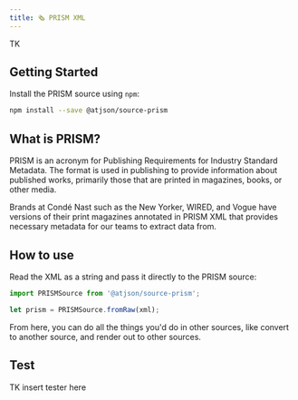 ```yaml
---
title: 🗞 PRISM XML
---
```


TK

## Getting Started

Install the PRISM source using `npm`:

```bash
npm install --save @atjson/source-prism
```

## What is PRISM?

PRISM is an acronym for Publishing Requirements for Industry Standard Metadata. The format is used in publishing to provide information about published works, primarily those that are printed in magazines, books, or other media.

Brands at Condé Nast such as the New Yorker, WIRED, and Vogue have versions of their print magazines annotated in PRISM XML that provides necessary metadata for our teams to extract data from.

## How to use

Read the XML as a string and pass it directly to the PRISM source:

```typescript
import PRISMSource from '@atjson/source-prism';

let prism = PRISMSource.fromRaw(xml);
```

From here, you can do all the things you'd do in other sources, like convert to another source, and render out to other sources.

## Test

TK insert tester here

